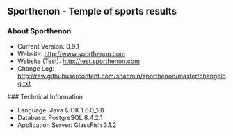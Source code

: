 ## Sporthenon - Temple of sports results
### About Sporthenon
<ul>
<li>Current Version: 0.9.1</li>
<li>Website: <a href="http://www.sporthenon.com/">http://www.sporthenon.com</a></li>
<li>Website (Test): <a href="http://www.sporthenon.com:801/">http://test.sporthenon.com</a></li>
<li>Change Log: <a href="http://raw.githubusercontent.com/shadmin/sporthenon/master/changelog.txt">http://raw.githubusercontent.com/shadmin/sporthenon/master/changelog.txt</a></li>
</ul>
### Technical Information
<ul>
<li>Language: Java (JDK 1.6.0_18)</li>
<li>Database: PostgreSQL 8.4.2.1</li>
<li>Application Server: GlassFish 3.1.2</li>
</ul>
